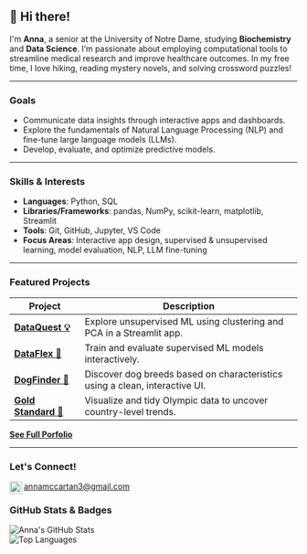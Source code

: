 ## :sunflower: Hi there!

I'm **Anna**, a senior at the University of Notre Dame, studying **Biochemistry** and **Data Science**. I’m passionate about employing computational tools to streamline medical research and improve healthcare outcomes. In my free time, I love hiking, reading mystery novels, and solving crossword puzzles!

---

### Goals
- Communicate data insights through interactive apps and dashboards.  
- Explore the fundamentals of Natural Language Processing (NLP) and fine-tune large language models (LLMs).  
- Develop, evaluate, and optimize predictive models. 

---

### Skills & Interests

- **Languages**: Python, SQL  
- **Libraries/Frameworks**: pandas, NumPy, scikit-learn, matplotlib, Streamlit  
- **Tools**: Git, GitHub, Jupyter, VS Code  
- **Focus Areas**: Interactive app design, supervised & unsupervised learning, model evaluation, NLP, LLM fine-tuning  

---

### Featured Projects

| Project | Description |
|--------|-------------|
| [**DataQuest 💡**](https://github.com/annamccartan3/MCCARTAN-Data-Science-Portfolio/tree/main/MLUnsupervisedApp) | Explore unsupervised ML using clustering and PCA in a Streamlit app. |
| [**DataFlex 🤖**](https://github.com/annamccartan3/MCCARTAN-Data-Science-Portfolio/tree/main/MLStreamlitApp) | Train and evaluate supervised ML models interactively. |
| [**DogFinder 🐶**](https://github.com/annamccartan3/MCCARTAN-Data-Science-Portfolio/tree/main/basic_streamlit_app) | Discover dog breeds based on characteristics using a clean, interactive UI. |
| [**Gold Standard 🏅**](https://github.com/annamccartan3/MCCARTAN-Data-Science-Portfolio/tree/main/TidyData-Project) | Visualize and tidy Olympic data to uncover country-level trends. |

[**See Full Porfolio**](https://github.com/annamccartan3/MCCARTAN-Data-Science-Portfolio)
  
---

### Let's Connect!
[<img align="left" alt="codeSTACKr | LinkedIn" width="22px" src="https://cdn.jsdelivr.net/npm/simple-icons@v3/icons/linkedin.svg" />][linkedin]
[annamccartan3@gmail.com](annamccartan3@gmail.com)


[linkedin]: https://www.linkedin.com/in/anna-mccartan/

### GitHub Stats & Badges

![Anna's GitHub Stats](https://github-readme-stats.vercel.app/api?username=annamccartan3&show_icons=true&theme=default)  
![Top Languages](https://github-readme-stats.vercel.app/api/top-langs/?username=annamccartan3&layout=compact)
